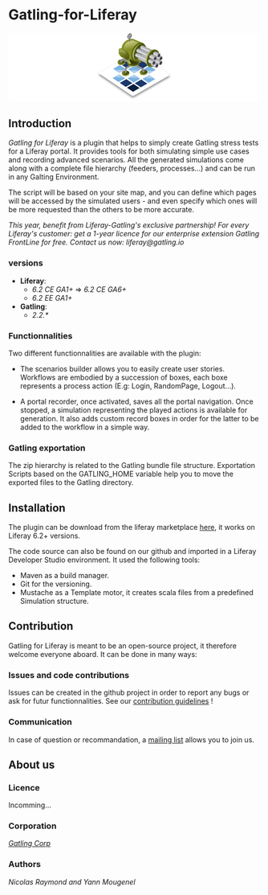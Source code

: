Gatling-for-Liferay
===================

![Project Logo](images/gatling_for_liferay_logo.jpg)

## Introduction
_Gatling for Liferay_ is a plugin that helps to simply create Gatling stress tests for a Liferay portal. It provides tools for both simulating simple use cases and
recording advanced scenarios. All the generated simulations come along with
a complete file hierarchy (feeders, processes...) and can be run in any Galting Environment.

The script will be based on your site map, and you can define which pages will be accessed by the simulated users - and even specify which ones will be more requested than the others to be more accurate.

_This year, benefit from Liferay-Gatling's exclusive partnership! For every Liferay's customer: get a 1-year licence for our enterprise extension Gatling FrontLine for free. Contact us now: liferay@gatling.io_

### versions

* **Liferay**:
  - _6.2 CE GA1+_ &rArr; _6.2 CE GA6+_
  - _6.2 EE GA1+_
* **Gatling**:
  - _2.2.*_

### Functionnalities
Two different functionnalities are available with the plugin:
  - The scenarios builder allows you to easily create user stories. Workflows are
  embodied by a succession of boxes, each boxe represents a process action
  (E.g: Login, RandomPage, Logout...).

  - A portal recorder, once activated, saves all the portal navigation. Once stopped, a simulation representing the played actions is available for generation.
  It also adds custom record boxes in order for the latter to be added to the workflow in a simple way.

### Gatling exportation
  The zip hierarchy is related to the Gatling bundle file structure. Exportation Scripts based on the GATLING_HOME variable help you to move the exported files to the Gatling directory.

## Installation
The plugin can be download from the liferay marketplace [here](https://web.liferay.com/fr/marketplace), it works on Liferay 6.2+ versions.

  The code source can also be found on our github and imported in a Liferay Developer Studio environment. It used the following tools:
  - Maven as a build manager.
  - Git for the versioning.
  - Mustache as a Template motor, it creates scala files from a predefined Simulation structure.

## Contribution
Gatling for Liferay is meant to be an open-source project, it therefore welcome everyone aboard. It can be done in many ways:

### Issues and code contributions
Issues can be created in the github project in order to report any bugs or ask for futur functionnalities. See our [contribution guidelines](CONTRIBUTING.md) !

### Communication
In case of question or recommandation, a [mailing list](https://groups.google.com/forum/#!forum/gatling) allows you to join us.

## About us

### Licence
Incomming...
### Corporation
[_Gatling Corp_](http://gatling.io/#/)
### Authors
_Nicolas Raymond and Yann Mougenel_
